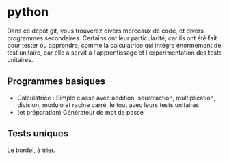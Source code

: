 # python

Dans ce dépôt git, vous trouverez divers morceaux de code, et divers programmes secondaires. Certains ont leur particularité, car ils ont été fait pour tester ou apprendre, comme la calculatrice qui intègre énormement de test unitaire, car elle a servit à l'apprentissage et l'expérimentation des tests unitaires. 

## Programmes basiques

- Calculatrice : Simple classe avec addition, soustraction, multiplication, division, modulo et racine carré, le tout avec leurs tests unitaires.
- (et préparation) Générateur de mot de passe

## Tests uniques

Le bordel, à trier. 
